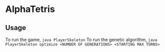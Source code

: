 # AlphaTetris

## Usage
To run the game, `java PlayerSkeleton`
To run the genetic algorithm, `java PlayerSkeleton optimize <NUMBER OF GENERATIONS> <STARTING MAX TURNS>`
